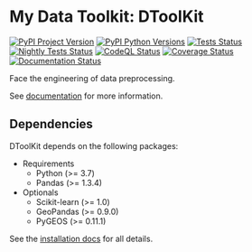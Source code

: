 # My Data Toolkit: DToolKit

[![PyPI Project Version](https://img.shields.io/pypi/v/dtoolkit.svg)](https://pypi.org/project/dtoolkit/)
[![PyPI Python Versions](https://img.shields.io/pypi/pyversions/dtoolkit)](https://pypi.org/project/dtoolkit/)
[![Tests Status](https://github.com/Zeroto521/my-data-toolkit/actions/workflows/tests.yml/badge.svg)](https://github.com/Zeroto521/my-data-toolkit/actions/workflows/tests.yml)
[![Nightly Tests Status](https://github.com/Zeroto521/my-data-toolkit/actions/workflows/nightly-tests.yml/badge.svg)](https://github.com/Zeroto521/my-data-toolkit/actions/workflows/nightly-tests.yml)
[![CodeQL Status](https://github.com/Zeroto521/my-data-toolkit/actions/workflows/codeql-analysis.yml/badge.svg)](https://github.com/Zeroto521/my-data-toolkit/actions/workflows/codeql-analysis.yml)
[![Coverage Status](https://codecov.io/gh/Zeroto521/my-data-toolkit/branch/master/graph/badge.svg)](https://codecov.io/gh/Zeroto521/my-data-toolkit)
[![Documentation Status](https://readthedocs.org/projects/my-data-toolkit/badge/?version=latest)](https://my-data-toolkit.readthedocs.io/en/latest/?badge=latest)

Face the engineering of data preprocessing.

See [documentation](https://my-data-toolkit.readthedocs.io/) for more information.

## Dependencies

DToolKit depends on the following packages:

- Requirements
  - Python (>= 3.7)
  - Pandas (>= 1.3.4)
- Optionals
  - Scikit-learn (>= 1.0)
  - GeoPandas (>= 0.9.0)
  - PyGEOS (>= 0.11.1)

See the [installation docs](https://my-data-toolkit.readthedocs.io/en/latest/guide/installation.html) for all details.
